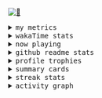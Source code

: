 [![🐙](https://hits.seeyoufarm.com/api/count/incr/badge.svg?url=https%3A%2F%2Fgithub.com%2Fktnkk%2Fhit-counter&count_bg=%23070707&title_bg=%23070707&icon=&icon_color=%23E7E7E7&title=visitors&edge_flat=true)](https://hits.seeyoufarm.com)

<details>
  <summary> <samp>my metrics</samp></summary>
  
  <br>
  
 ![🐳](https://github.com/kkhys/kkhys/blob/main/github-metrics.svg)
  
  ***
</details>

<details>
  <summary> <samp>wakaTime stats</samp></summary>
  
  <br>
  
<!--START_SECTION:waka-->
![Code Time](http://img.shields.io/badge/Code%20Time-2%2C930%20hrs-blue)

**🐱 My GitHub Data** 

> 📦 5.0 MB Used in GitHub's Storage 
 > 
> 💼 Opted to Hire
 > 
> 📜 9 Public Repositories 
 > 
> 🔑 23 Private Repositories 
 > 
**I'm an Early 🐤** 

```text
🌞 Morning                7993 commits        ███████░░░░░░░░░░░░░░░░░░   27.37 % 
🌆 Daytime                6820 commits        ██████░░░░░░░░░░░░░░░░░░░   23.36 % 
🌃 Evening                11853 commits       ██████████░░░░░░░░░░░░░░░   40.59 % 
🌙 Night                  2534 commits        ██░░░░░░░░░░░░░░░░░░░░░░░   08.68 % 
```
📅 **I'm Most Productive on Sunday** 

```text
Monday                   3924 commits        ███░░░░░░░░░░░░░░░░░░░░░░   13.44 % 
Tuesday                  4377 commits        ████░░░░░░░░░░░░░░░░░░░░░   14.99 % 
Wednesday                3721 commits        ███░░░░░░░░░░░░░░░░░░░░░░   12.74 % 
Thursday                 4215 commits        ████░░░░░░░░░░░░░░░░░░░░░   14.43 % 
Friday                   4067 commits        ███░░░░░░░░░░░░░░░░░░░░░░   13.93 % 
Saturday                 4263 commits        ████░░░░░░░░░░░░░░░░░░░░░   14.60 % 
Sunday                   4633 commits        ████░░░░░░░░░░░░░░░░░░░░░   15.87 % 
```


📊 **This Week I Spent My Time On** 

```text
🕑︎ Time Zone: Asia/Tokyo

💬 Programming Languages: 
Other                    37 hrs 36 mins      ████████████░░░░░░░░░░░░░   49.12 % 
TypeScript               16 hrs 40 mins      █████░░░░░░░░░░░░░░░░░░░░   21.79 % 
Java                     14 hrs 10 mins      █████░░░░░░░░░░░░░░░░░░░░   18.51 % 
MDX                      3 hrs 3 mins        █░░░░░░░░░░░░░░░░░░░░░░░░   04.00 % 
SQL                      1 hr 9 mins         ░░░░░░░░░░░░░░░░░░░░░░░░░   01.51 % 

🔥 Editors: 
Chrome                   37 hrs 40 mins      ████████████░░░░░░░░░░░░░   49.22 % 
Intellijidea             32 hrs 47 mins      ███████████░░░░░░░░░░░░░░   42.84 % 
WebStorm                 6 hrs               ██░░░░░░░░░░░░░░░░░░░░░░░   07.86 % 
DataGrip                 3 mins              ░░░░░░░░░░░░░░░░░░░░░░░░░   00.09 % 

💻 Operating System: 
Mac                      76 hrs 32 mins      █████████████████████████   100.00 % 
```


 Last Updated on 2024/03/16 18:37:20 UTC
<!--END_SECTION:waka-->
  
  ***
</details>


<details>
  <summary> <samp>now playing</samp></summary>
  
  <br>
 
 [![🐟](https://spotify-github-profile.vercel.app/api/view?uid=31ryofms4dnv7mrohhepo4c4zgqu&cover_image=true&theme=default&show_offline=false&background_color=121212&bar_color=53b14f&bar_color_cover=false)](https://open.spotify.com/user/31ryofms4dnv7mrohhepo4c4zgqu)
  
  ***
</details>

<details>
  <summary> <samp>github readme stats</samp></summary>
  
  <br>
  
 <p align="left"> 
  <img alt="🐠" src="https://github-readme-stats.vercel.app/api?username=kkhys&count_private=true&show_icons=true&theme=dark&include_all_commits=true" />
  <img alt="🐟" src="https://github-readme-stats.vercel.app/api/top-langs/?username=kkhys&layout=compact&theme=dark&langs_count=10&hide=HTML,CSS,SCSS" />
</p>
  
  ***
</details>

<details>
  <summary> <samp>profile trophies</samp></summary>
  
  <br>
  
  [![🐬](https://github-profile-trophy.vercel.app/?username=kkhys&rank=SECRET,SSS,SS,S,AAA,AA,A&theme=darkhub&row=1&margin-w=10&no-bg=true)](https://github.com/ryo-ma/github-profile-trophy)
  
  ***
</details>

<details>
  <summary> <samp>summary cards</samp></summary>
  
  <br>
  
  ![🐋](https://github-profile-summary-cards.vercel.app/api/cards/profile-details?username=kkhys&theme=github_dark)
  ![🦑](https://github-profile-summary-cards.vercel.app/api/cards/repos-per-language?username=kkhys&theme=github_dark)
  ![🦭](https://github-profile-summary-cards.vercel.app/api/cards/most-commit-language?username=kkhys&theme=github_dark)
  ![🦀](https://github-profile-summary-cards.vercel.app/api/cards/stats?username=kkhys&theme=github_dark)
  ![🦈](https://github-profile-summary-cards.vercel.app/api/cards/productive-time?username=kkhys&theme=github_dark)
  
  ***
</details>

<details>
  <summary> <samp>streak stats</samp></summary>
  
  <br>
  
  [![🐠](http://github-readme-streak-stats.herokuapp.com?user=kkhys&theme=dark)](https://git.io/streak-stats)
  
  ***
</details>

<details>
  <summary> <samp>activity graph</samp></summary>
  
  <br>
  
  [![🐡](https://github-readme-activity-graph.vercel.app/graph?username=kkhys&theme=xcode)](https://github.com/ashutosh00710/github-readme-activity-graph)
  
  ***
</details>
